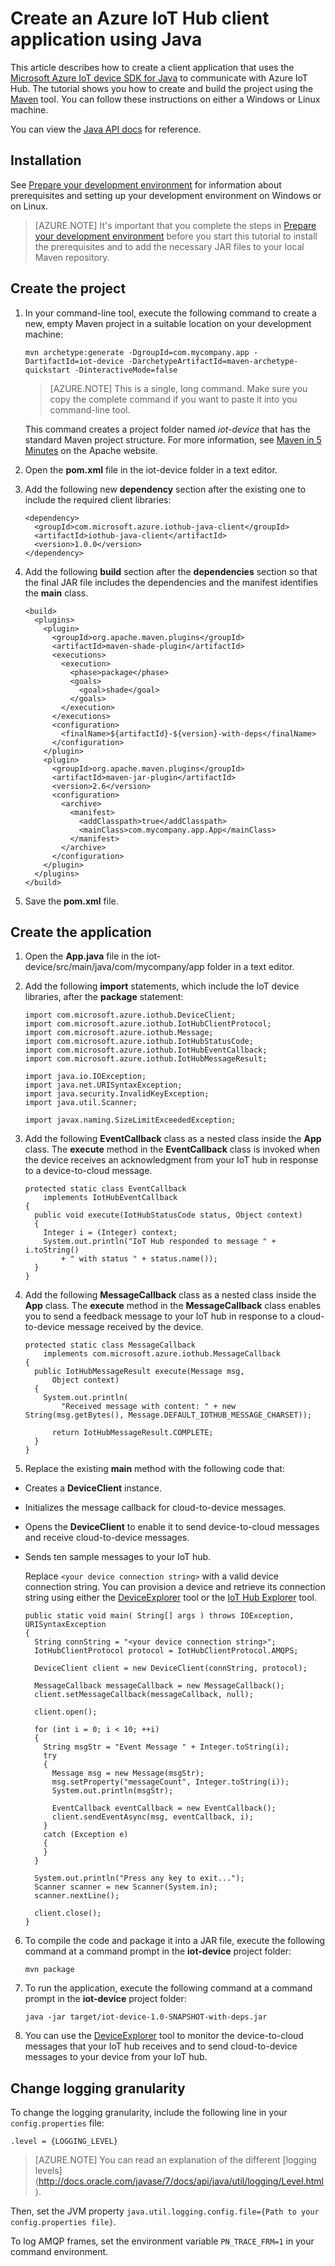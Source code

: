<properties
	pageTitle="Create an IoT Hub Java client | Microsoft Azure"
	description="Follow this tutorial to get build a IoT Hub Java client that uses Microsoft Azure IoT device SDK for Java* to communicate with the Azure IoT Hub."
	services="iot-hub"
	documentationCenter="java"
	authors="dominicbetts"
	manager="timlt"
	editor=""/>

<tags
     ms.service="iot-hub"
     ms.devlang="java"
     ms.topic="article"
     ms.tgt_pltfrm="na"
     ms.workload="na"
     ms.date="11/26/2015"
     ms.author="dobett"/>
     
# Create an Azure IoT Hub client application using Java

This article describes how to create a client application that uses the [Microsoft Azure IoT device SDK for Java][lnk-java-sdk] to communicate with Azure IoT Hub. The tutorial shows you how to create and build the project using the [Maven][apache-maven] tool. You can follow these instructions on either a Windows or Linux machine.

You can view the [Java API docs][lnk-java-api-docs] for reference.

## Installation

See [Prepare your development environment][devbox-setup] for information about prerequisites and setting up your development environment on Windows or on Linux.

> [AZURE.NOTE] It's important that you complete the steps in [Prepare your development environment][devbox-setup] before you start this tutorial to install the prerequisites and to add the necessary JAR files to your local Maven repository.

## Create the project

1. In your command-line tool, execute the following command to create a new, empty Maven project in a suitable location on your development machine:

    ```
    mvn archetype:generate -DgroupId=com.mycompany.app -DartifactId=iot-device -DarchetypeArtifactId=maven-archetype-quickstart -DinteractiveMode=false
    ```

    > [AZURE.NOTE] This is a single, long command. Make sure you copy the complete command if you want to paste it into you command-line tool.

    This command creates a project folder named *iot-device* that has the standard Maven project structure. For more information, see [Maven in 5 Minutes][maven-five-minutes] on the Apache website.

2. Open the **pom.xml** file in the iot-device folder in a text editor.

3. Add the following new **dependency** section after the existing one to include the required client libraries:

    ```
    <dependency>
      <groupId>com.microsoft.azure.iothub-java-client</groupId>
      <artifactId>iothub-java-client</artifactId>
      <version>1.0.0</version>
    </dependency>
    ```

4. Add the following **build** section after the **dependencies** section so that the final JAR file includes the dependencies and the manifest identifies the **main** class.

    ```
    <build>
      <plugins>
        <plugin>
          <groupId>org.apache.maven.plugins</groupId>
          <artifactId>maven-shade-plugin</artifactId>
          <executions>
            <execution>
              <phase>package</phase>
              <goals>
                <goal>shade</goal>
              </goals>
            </execution>
          </executions>
          <configuration>
            <finalName>${artifactId}-${version}-with-deps</finalName>
          </configuration>
        </plugin>
        <plugin>
          <groupId>org.apache.maven.plugins</groupId>
          <artifactId>maven-jar-plugin</artifactId>
          <version>2.6</version>
          <configuration>
            <archive>
              <manifest>
                <addClasspath>true</addClasspath>
                <mainClass>com.mycompany.app.App</mainClass>
              </manifest>
            </archive>
          </configuration>
        </plugin>
      </plugins>
    </build>
    ```

5. Save the **pom.xml** file.

## Create the application

1. Open the **App.java** file in the iot-device/src/main/java/com/mycompany/app folder in a text editor.

2. Add the following **import** statements, which include the IoT device libraries, after the **package** statement:

    ```
    import com.microsoft.azure.iothub.DeviceClient;
    import com.microsoft.azure.iothub.IotHubClientProtocol;
    import com.microsoft.azure.iothub.Message;
    import com.microsoft.azure.iothub.IotHubStatusCode;
    import com.microsoft.azure.iothub.IotHubEventCallback;
    import com.microsoft.azure.iothub.IotHubMessageResult;
    
    import java.io.IOException;
    import java.net.URISyntaxException;
    import java.security.InvalidKeyException;
    import java.util.Scanner;
    
    import javax.naming.SizeLimitExceededException;
    ```

3. Add the following **EventCallback** class as a nested class inside the **App** class. The **execute** method in the **EventCallback** class is invoked when the device receives an acknowledgment from your IoT hub in response to a device-to-cloud message.

    ```
    protected static class EventCallback
        implements IotHubEventCallback
    {
      public void execute(IotHubStatusCode status, Object context)
      {
        Integer i = (Integer) context;
        System.out.println("IoT Hub responded to message " + i.toString()
            + " with status " + status.name());
      }
    }
    ```

4. Add the following **MessageCallback** class as a nested class inside the **App** class. The **execute** method in the **MessageCallback** class enables you to send a feedback message to your IoT hub in response to a cloud-to-device message received by the device.

    ```
    protected static class MessageCallback
        implements com.microsoft.azure.iothub.MessageCallback
    {
      public IotHubMessageResult execute(Message msg,
          Object context)
      {
        System.out.println(
            "Received message with content: " + new String(msg.getBytes(), Message.DEFAULT_IOTHUB_MESSAGE_CHARSET));
    
          return IotHubMessageResult.COMPLETE;
      }
    }
    ```

5. Replace the  existing **main** method with the following code that:

  - Creates a **DeviceClient** instance.
  - Initializes the message callback for cloud-to-device messages.
  - Opens the **DeviceClient** to enable it to send device-to-cloud messages and receive cloud-to-device messages.
  - Sends ten sample messages to your IoT hub.

    Replace `<your device connection string>` with a valid device connection string. You can provision a device and retrieve its connection string using either the [DeviceExplorer][lnk-device-explorer] tool or the [IoT Hub Explorer][lnk-iothub-explorer] tool.

    ```
    public static void main( String[] args ) throws IOException, URISyntaxException
    {
      String connString = "<your device connection string>";
      IotHubClientProtocol protocol = IotHubClientProtocol.AMQPS;
    
      DeviceClient client = new DeviceClient(connString, protocol);
    
      MessageCallback messageCallback = new MessageCallback();
      client.setMessageCallback(messageCallback, null);
    
      client.open();
    
      for (int i = 0; i < 10; ++i)
      {
        String msgStr = "Event Message " + Integer.toString(i);
        try
        {
          Message msg = new Message(msgStr);
          msg.setProperty("messageCount", Integer.toString(i));
          System.out.println(msgStr);
    
          EventCallback eventCallback = new EventCallback();
          client.sendEventAsync(msg, eventCallback, i);
        }
        catch (Exception e)
        {
        }
      }
    
      System.out.println("Press any key to exit...");
      Scanner scanner = new Scanner(System.in);
      scanner.nextLine();
    
      client.close();
    }
    ```

6. To compile the code and package it into a JAR file, execute the following command at a command prompt in the **iot-device** project folder:

    ```
    mvn package
    ```

7. To run the application, execute the following command at a command prompt in the **iot-device** project folder:

    ```
    java -jar target/iot-device-1.0-SNAPSHOT-with-deps.jar
    ```

8. You can use the [DeviceExplorer][lnk-device-explorer] tool to monitor the device-to-cloud messages that your IoT hub receives and to send cloud-to-device messages to your device from your IoT hub.

## Change logging granularity

To change the logging granularity, include the following line in your `config.properties` file:

```
.level = {LOGGING_LEVEL}
```

> [AZURE.NOTE]  You can read an explanation of the different [logging levels] 
(http://docs.oracle.com/javase/7/docs/api/java/util/logging/Level.html).

Then, set the JVM property `java.util.logging.config.file={Path to your config.properties file}`.

To log AMQP frames, set the environment variable `PN_TRACE_FRM=1` in your command environment.


[lnk-java-sdk]: https://github.com/Azure/azure-iot-sdks/blob/master/java/device/readme.md
[lnk-java-api-docs]: http://azure.github.io/azure-iot-sdks/java/device/api_reference/index.html
[apache-maven]: https://maven.apache.org/index.html
[maven-five-minutes]: https://maven.apache.org/guides/getting-started/maven-in-five-minutes.html
[devbox-setup]: https://github.com/Azure/azure-iot-sdks/blob/master/java/device/doc/devbox_setup.md
[lnk-device-explorer]: https://github.com/Azure/azure-iot-sdks/blob/master/tools/DeviceExplorer/doc/how_to_use_device_explorer.md
[lnk-iothub-explorer]: https://github.com/Azure/azure-iot-sdks/blob/master/tools/iothub-explorer/doc/provision_device.md

